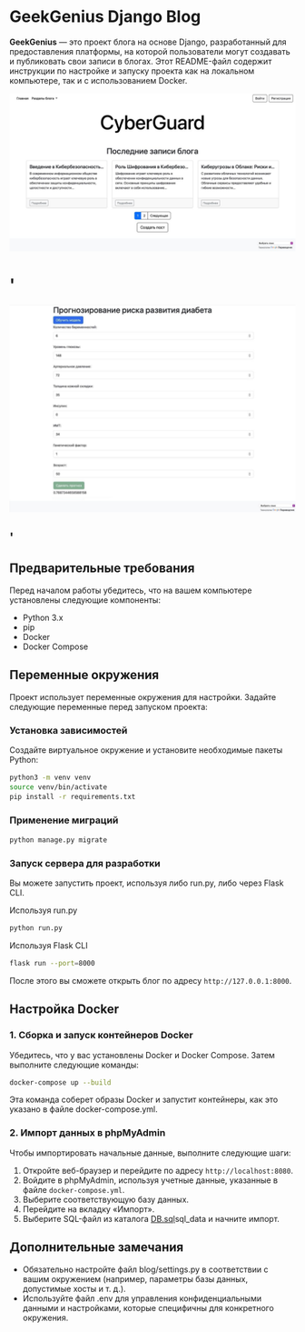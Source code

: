 # GeekGenius Django Blog


**GeekGenius** — это проект блога на основе Django, разработанный для предоставления платформы, на которой пользователи могут создавать и публиковать свои записи в блогах. Этот README-файл содержит инструкции по настройке и запуску проекта как на локальном компьютере, так и с использованием Docker.


![img.png](README/readme1.jpg)
# '
![img_1.png](README/readme3.jpg)
## '
## Предварительные требования

Перед началом работы убедитесь, что на вашем компьютере установлены следующие компоненты:

- Python 3.x
- pip
- Docker
- Docker Compose

## Переменные окружения

Проект использует переменные окружения для настройки. Задайте следующие переменные перед запуском проекта:

### Установка зависимостей

Создайте виртуальное окружение и установите необходимые пакеты Python:

```sh
python3 -m venv venv
source venv/bin/activate
pip install -r requirements.txt
```

### Применение миграций

```sh
python manage.py migrate
```

### Запуск сервера для разработки

Вы можете запустить проект, используя либо run.py, либо через Flask CLI.

Используя run.py

```sh
python run.py
```

Используя Flask CLI

```sh
flask run --port=8000
```

После этого вы сможете открыть блог по адресу `http://127.0.0.1:8000`.

## Настройка Docker

### 1. Сборка и запуск контейнеров Docker

Убедитесь, что у вас установлены Docker и Docker Compose. Затем выполните следующие команды:

```sh
docker-compose up --build
```

Эта команда соберет образы Docker и запустит контейнеры, как это указано в файле docker-compose.yml.

### 2. Импорт данных в phpMyAdmin

Чтобы импортировать начальные данные, выполните следующие шаги:

1. Откройте веб-браузер и перейдите по адресу `http://localhost:8080`.
2. Войдите в phpMyAdmin, используя учетные данные, указанные в файле `docker-compose.yml`.
3. Выберите соответствующую базу данных.
4. Перейдите на вкладку «Импорт».
5. Выберите SQL-файл из каталога [DB.sql](..%2FDB.sql)sql_data и начните импорт.


## Дополнительные замечания

- Обязательно настройте файл blog/settings.py в соответствии с вашим окружением (например, параметры базы данных, допустимые хосты и т. д.).
- Используйте файл .env для управления конфиденциальными данными и настройками, которые специфичны для конкретного окружения.
